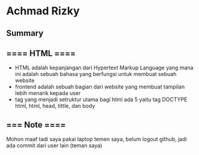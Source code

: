 # Achmad Rizky 
## Summary

## ==== HTML ====

- HTML adalah kepanjangan dari Hypertext Markup Language yang mana ini adalah sebuah bahasa yang berfungsi untuk membuat sebuah website 
- frontend adalah sebuah bagian dari website yang membuat tampilan lebih menarik kepada user
- tag yang menjadi setruktur utama bagi html ada 5 yaitu tag DOCTYPE html, html, head, tittle, dan body

## === Note ====
Mohon maaf tadi saya pakai laptop temen saya, belum logout github, jadi ada commit dari user lain (teman saya)
